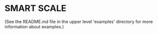 # SMART SCALE


(See the README.md file in the upper level 'examples' directory for more information about examples.)


